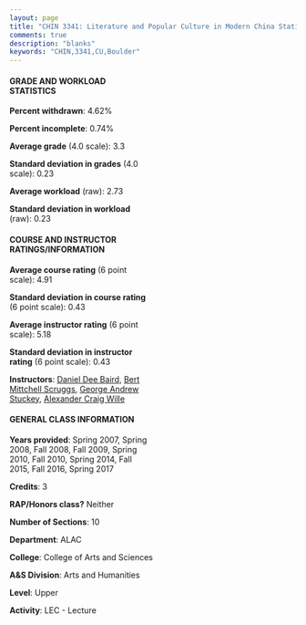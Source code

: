 ```yaml
---
layout: page
title: "CHIN 3341: Literature and Popular Culture in Modern China Statistics"
comments: true
description: "blanks"
keywords: "CHIN,3341,CU,Boulder"
---
```

<head>
<script src="https://ajax.googleapis.com/ajax/libs/jquery/2.1.3/jquery.min.js"></script>
<script src="https://dl.dropboxusercontent.com/s/pc42nxpaw1ea4o9/highcharts.js?dl=0"></script>
<!-- <script src="../assets/js/highcharts.js"></script> -->
<style type="text/css">@font-face {
	font-family: "Bebas Neue";
	src: url(https://www.filehosting.org/file/details/544349/BebasNeue Regular.otf) format("opentype");
	}
	h1.Bebas { 
		font-family: "Bebas Neue", Verdana, Tahoma;
	}
</style>
</head>
<body>
	<div id="container" style="float: right; width: 45%; height: 88%; margin-left: 2.5%; margin-right: 2.5%;"></div>
	<script language="JavaScript">
		$(document).ready(function() {
		var chart = {type: 'column'};
		var title = {text: 'Grade Distribution'};
		var xAxis = {categories: ['A','B','C','D','F'],crosshair: true};
		var yAxis = {min: 0,title: {text: 'Percentage'}};
		var tooltip = {headerFormat: '<center><b><span style="font-size:20px">{point.key}</span></b></center>',
		               pointFormat: '<td style="padding:0"><b>{point.y:.1f}%</b></td>',
		               footerFormat: '</table>',shared: true,useHTML: true};
		var plotOptions = {column: {pointPadding: 0.0,borderWidth: 0}};  
		var credits = {enabled: false};var series= [{name: 'Percent',data: [50.77,36.94,9.79,0.2,2.29,]}];
		var json = {};
		json.chart = chart;
		json.title = title;
		json.tooltip = tooltip;
		json.xAxis = xAxis;
		json.yAxis = yAxis;  
		json.series = series;
		json.plotOptions = plotOptions;  
		json.credits = credits;
		$('#container').highcharts(json);
	});
	</script>
</body>
			   
#### GRADE AND WORKLOAD STATISTICS

**Percent withdrawn**: 4.62%

**Percent incomplete**: 0.74%

**Average grade** (4.0 scale): 3.3

**Standard deviation in grades** (4.0 scale): 0.23

**Average workload** (raw): 2.73

**Standard deviation in workload** (raw): 0.23

#### COURSE AND INSTRUCTOR RATINGS/INFORMATION

**Average course rating** (6 point scale): 4.91

**Standard deviation in course rating** (6 point scale): 0.43

**Average instructor rating** (6 point scale): 5.18

**Standard deviation in instructor rating** (6 point scale): 0.43

**Instructors**: <a href='../../instructors/Daniel_Dee_Baird'>Daniel Dee Baird</a>, <a href='../../instructors/Bert_Mittchell_Scruggs'>Bert Mittchell Scruggs</a>, <a href='../../instructors/George_Andrew_Stuckey'>George Andrew Stuckey</a>, <a href='../../instructors/Alexander_Craig_Wille'>Alexander Craig Wille</a>

#### GENERAL CLASS INFORMATION

**Years provided**: Spring 2007, Spring 2008, Fall 2008, Fall 2009, Spring 2010, Fall 2010, Spring 2014, Fall 2015, Fall 2016, Spring 2017

**Credits**: 3

**RAP/Honors class?** Neither

**Number of Sections**: 10

**Department**: ALAC

**College**: College of Arts and Sciences

**A&S Division**: Arts and Humanities

**Level**: Upper

**Activity**: LEC - Lecture
